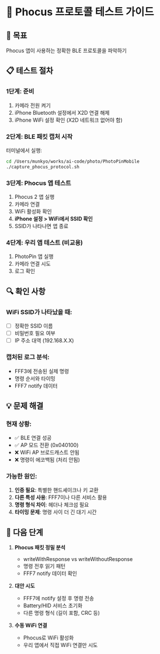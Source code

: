 # 📱 Phocus 프로토콜 테스트 가이드

## 🎯 목표
Phocus 앱이 사용하는 정확한 BLE 프로토콜을 파악하기

## 📋 테스트 절차

### 1단계: 준비
1. 카메라 전원 켜기
2. iPhone Bluetooth 설정에서 X2D 연결 해제
3. iPhone WiFi 설정 확인 (X2D 네트워크 없어야 함)

### 2단계: BLE 패킷 캡처 시작
터미널에서 실행:
```bash
cd /Users/munkyo/works/ai-code/photo/PhotoPinMobile
./capture_phocus_protocol.sh
```

### 3단계: Phocus 앱 테스트
1. Phocus 2 앱 실행
2. 카메라 연결
3. WiFi 활성화 확인
4. **iPhone 설정 > WiFi에서 SSID 확인**
5. SSID가 나타나면 앱 종료

### 4단계: 우리 앱 테스트 (비교용)
1. PhotoPin 앱 실행
2. 카메라 연결 시도
3. 로그 확인

## 🔍 확인 사항

### WiFi SSID가 나타났을 때:
- [ ] 정확한 SSID 이름
- [ ] 비밀번호 필요 여부
- [ ] IP 주소 대역 (192.168.X.X)

### 캡처된 로그 분석:
- FFF3에 전송된 실제 명령
- 명령 순서와 타이밍
- FFF7 notify 데이터

## 💡 문제 해결

### 현재 상황:
- ✅ BLE 연결 성공
- ✅ AP 모드 전환 (0x040100)
- ❌ WiFi AP 브로드캐스트 안됨
- ❌ 명령이 에코백됨 (처리 안됨)

### 가능한 원인:
1. **인증 필요**: 특별한 핸드셰이크나 키 교환
2. **다른 특성 사용**: FFF7이나 다른 서비스 활용
3. **명령 형식 차이**: 헤더나 체크섬 필요
4. **타이밍 문제**: 명령 사이 더 긴 대기 시간

## 📝 다음 단계

1. **Phocus 패킷 정밀 분석**
   - writeWithResponse vs writeWithoutResponse
   - 명령 전후 읽기 패턴
   - FFF7 notify 데이터 확인

2. **대안 시도**
   - FFF7에 notify 설정 후 명령 전송
   - Battery/HID 서비스 초기화
   - 다른 명령 형식 (길이 포함, CRC 등)

3. **수동 WiFi 연결**
   - Phocus로 WiFi 활성화
   - 우리 앱에서 직접 WiFi 연결만 시도